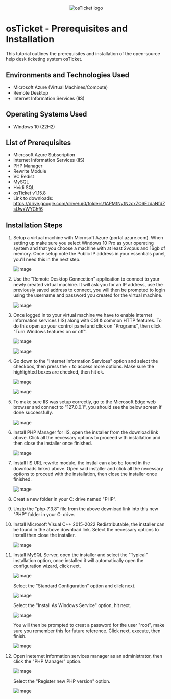 <p align="center">
<img src="https://i.imgur.com/Clzj7Xs.png" alt="osTicket logo"/>
</p>

<h1>osTicket - Prerequisites and Installation</h1>
This tutorial outlines the prerequisites and installation of the open-source help desk ticketing system osTicket.<br />


<h2>Environments and Technologies Used</h2>

- Microsoft Azure (Virtual Machines/Compute)
- Remote Desktop
- Internet Information Services (IIS)

<h2>Operating Systems Used </h2>

- Windows 10</b> (22H2)

<h2>List of Prerequisites</h2>

  - Microsoft Azure Subscription
  - Internet Information Services (IIS)
  - PHP Manager
  - Rewrite Module
  - VC Redist
  - MySQL
  - Heidi SQL
  - osTicket v1.15.8
  - Link to downloads: https://drive.google.com/drive/u/0/folders/1APMfNyfNzcxZC6EzdaNfdZsUwxWYChf6

<h2>Installation Steps</h2>

1) Setup a virtual machine with Microsoft Azure (portal.azure.com). When setting up make sure you select Windows 10 Pro as your operating system and that you choose a machine with at least 2vcpus and 16gb of     memory. Once setup note the Public IP address in your essentials panel, you'll need this in the next step.

   ![image](https://github.com/jvilleda96/osticket-prereqs/assets/147073936/1a335469-0fcf-43a2-b9f7-9a469036a96e)

2) Use the "Remote Desktop Connection" application to connect to your newly created virtual machine. It will ask you for an IP address, use the previously saved address to connect, you will then be prompted      to login using the username and password you created for the virtual machine.

   ![image](https://github.com/jvilleda96/osticket-prereqs/assets/147073936/aef22eaf-6294-4965-b4dd-725116742408)

3) Once logged in to your virtual machine we have to enable internet information services (IIS) along with CGI & common HTTP features. To do this open up your control panel and click on "Programs", then click    "Turn Windows features on or off".

    ![image](https://github.com/jvilleda96/osticket-prereqs/assets/147073936/5d07dc97-9985-4a98-b8a5-47f3c1adc613) 

    ![image](https://github.com/jvilleda96/osticket-prereqs/assets/147073936/eb09f916-ee3e-4e94-b76e-e51d75050c66)

4) Go down to the "Internet Information Services" option and select the checkbox, then press the + to access more options. Make sure the highlighted boxes are checked, then hit ok.

     ![image](https://github.com/jvilleda96/osticket-prereqs/assets/147073936/888663a1-aaf6-4845-97fe-5465605a2381)

     ![image](https://github.com/jvilleda96/osticket-prereqs/assets/147073936/dbc23160-5e27-47f1-b107-72a3bcbd1c01)

5) To make sure IIS was setup correctly, go to the Microsoft Edge web browser and connect to "127.0.0.1", you should see the below screen if done successfully.

     ![image](https://github.com/jvilleda96/osticket-prereqs/assets/147073936/e9c30b96-f29a-4dd3-8bca-90949bd281b6)

6) Install PHP Manager for IIS, open the installer from the download link above. Click all the necessary options to proceed with installation and then close the installer once finished.

     ![image](https://github.com/jvilleda96/osticket-prereqs/assets/147073936/8c8fb509-d126-4a38-95a9-92298e5b9aec)

7) Install IIS URL rewrite module, the instlal can also be found in the downloads linked above. Open said installer and click all the necessary options to proceed with the installation, then close the            installer once finished.

     ![image](https://github.com/jvilleda96/osticket-prereqs/assets/147073936/edb6def0-d962-4dae-96b2-88fa289c907e)

8) Creat a new folder in your C: drive named "PHP".

9) Unzip the "php-7.3.8" file from the above download link into this new "PHP" folder in your C: drive.

10) Install Microsoft Visual C++ 2015-2022 Redistributable, the installer can be found in the above download link. Select the necessary options to install then close the installer.

     ![image](https://github.com/jvilleda96/osticket-prereqs/assets/147073936/ad5f33ca-671e-4e5e-9eb1-3a7a3ad717d7)

11) Install MySQL Server, open the installer and select the "Typical" installation option, once installed it will automatically open the configuration wizard, click next. 

     ![image](https://github.com/jvilleda96/osticket-prereqs/assets/147073936/c6955e37-d8fe-4cc5-8fe3-0763861e3a13)

     Select the "Standard Configuration" option and click next.

     ![image](https://github.com/jvilleda96/osticket-prereqs/assets/147073936/4a8915d9-9e96-45b4-bba2-e07a0fa3ce4f)

     Select the "Install As Windows Service" option, hit next.  

     ![image](https://github.com/jvilleda96/osticket-prereqs/assets/147073936/7af67fec-6c55-4e63-9c12-cbd3edf929b7)

     You will then be prompted to creat a password for the user "root", make sure you remember this for future reference. Click next, execute, then finish.

     ![image](https://github.com/jvilleda96/osticket-prereqs/assets/147073936/28daed00-8cb2-4695-a2f8-45b79142d876)

12) Open ineternet information services manager as an administrator, then click the "PHP Manager" option.

     ![image](https://github.com/jvilleda96/osticket-prereqs/assets/147073936/c134f557-eb3c-4a54-a05a-e40ee165a95c)

     Select the "Register new PHP version" option.

     ![image](https://github.com/jvilleda96/osticket-prereqs/assets/147073936/965ac2f5-b1a4-4657-8bf7-987971ba2c46)

    


    
